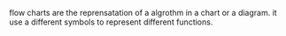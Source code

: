 
flow charts are the reprensatation of a algrothm in a chart or a diagram. it use a different symbols to represent different functions.
